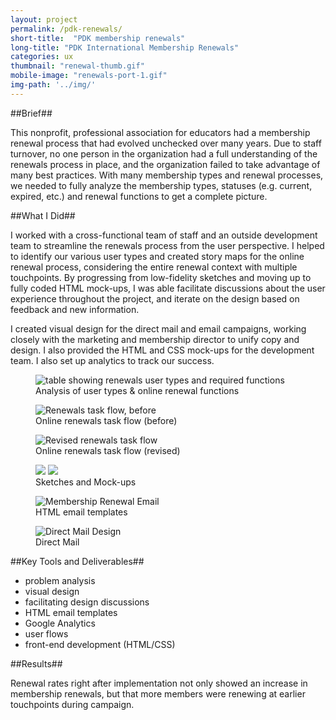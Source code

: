 ```yaml
---
layout: project
permalink: /pdk-renewals/
short-title:  "PDK membership renewals"
long-title: "PDK International Membership Renewals"
categories: ux
thumbnail: "renewal-thumb.gif"
mobile-image: "renewals-port-1.gif"
img-path: '../img/'
---
```

##Brief##

This nonprofit, professional association for educators had a membership renewal process that had evolved unchecked over many years. Due to staff turnover, no one person in the organization had a full understanding of the renewals process in place, and the organization failed to take advantage of many best practices. With many membership types and renewal processes, we needed to fully analyze the membership types, statuses (e.g. current, expired, etc.) and renewal functions to get a complete&nbsp;picture.


##What I Did##

I worked with a cross-functional team of staff and an outside development team to streamline the renewals process from the user perspective. I helped to identify our various user types and created story maps for the online renewal process, considering the entire renewal context with multiple touchpoints. By progressing from low-fidelity sketches and moving up to fully coded HTML mock-ups, I was able facilitate discussions about the user experience throughout the project, and iterate on the design based on feedback and new information. 

I created visual design for the direct mail and email campaigns, working closely with the marketing and membership director to unify copy and design. I also provided the HTML and CSS mock-ups for the development team. I also set up analytics to track our success. 

<figure>
	<img src="{{ page.img-path }}renewals-usertypes-functions.png" alt="table showing renewals user types and required functions" />
	<figcaption>Analysis of user types &amp; online renewal functions</figcaption>
</figure>

<figure>
	<img src="{{ page.img-path }}task-flow-before.png" alt="Renewals task flow, before" />
	<figcaption>Online renewals task flow (before)</figcaption>
</figure>
<figure>
	<img src="{{ page.img-path }}renewals-task-flow-revised.gif" alt="Revised renewals task flow" />
	<figcaption>Online renewals task flow (revised)</figcaption>
</figure>
<figure>
	<img src="{{ page.img-path }}task-flow-photo.jpg" class="img-halfsies">
	<img src="{{ page.img-path }}renewal-mockup-4.jpg" class="img-halfsies">
	<figcaption>Sketches and Mock-ups</figcaption>
</figure>

<figure>
	<img src="{{ page.img-path }}renewals-port-2.gif" alt="Membership Renewal Email" />
	<figcaption>
		HTML email templates
	</figcaption>
</figure>
<figure>
	<img src="{{ page.img-path }}renewals-port-1.gif" alt="Direct Mail Design" />
	<figcaption>
		Direct Mail
	</figcaption>
</figure>

##Key Tools and Deliverables##
<ul class="skill-pills">
	<li>problem analysis</li>
	<li>visual design</li>
	<li>facilitating design discussions</li>
	<li>HTML email templates</li>
	<li>Google Analytics</li>
	<li>user flows</li>
	<li>front-end development (HTML/CSS)</li>
</ul>

##Results##

Renewal rates right after implementation not only showed an increase in membership renewals, but that more members were renewing at earlier touchpoints during campaign. 

